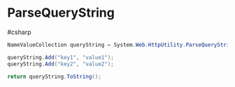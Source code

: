 # ParseQueryString
#csharp 

```csharp
NameValueCollection queryString = System.Web.HttpUtility.ParseQueryString(string.Empty);

queryString.Add("key1", "value1");
queryString.Add("key2", "value2");

return queryString.ToString(); 
```